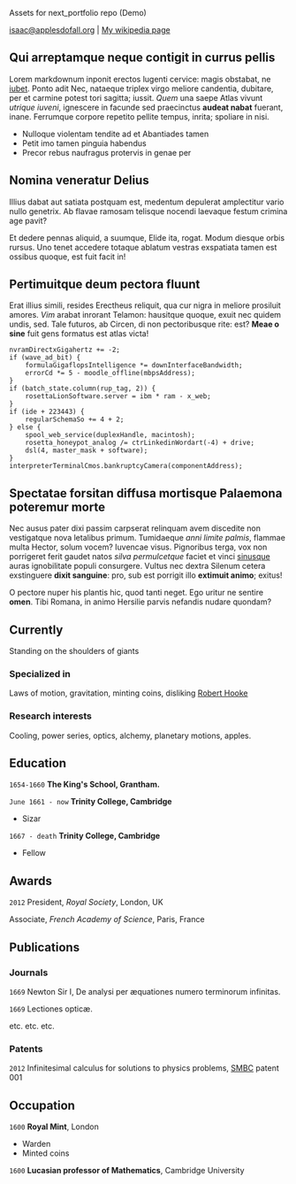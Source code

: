 
Assets for next_portfolio repo (Demo)

<div id="webaddress">
<a href="isaac@applesdofall.org">isaac@applesdofall.org</a>
| <a href="http://en.wikipedia.org/wiki/Isaac_Newton">My wikipedia page</a>
</div>


## Qui arreptamque neque contigit in currus pellis

Lorem markdownum inponit erectos lugenti cervice: magis obstabat, ne
[iubet](http://www.ante.io/et-sacra.php). Ponto adit Nec, nataeque triplex virgo
meliore candentia, dubitare, per et carmine potest tori sagitta; iussit. *Quem*
una saepe Atlas vivunt *utrique iuveni*, ignescere in facunde sed praecinctus
**audeat nabat** fuerant, inane. Ferrumque corpore repetito pellite tempus,
inrita; spoliare in nisi.

- Nulloque violentam tendite ad et Abantiades tamen
- Petit imo tamen pinguia habendus
- Precor rebus naufragus protervis in genae per

## Nomina veneratur Delius

Illius dabat aut satiata postquam est, medentum depulerat amplectitur vario
nullo genetrix. Ab flavae ramosam telisque nocendi laevaque festum crimina age
pavit?

Et dedere pennas aliquid, a suumque, Elide ita, rogat. Modum diesque orbis
rursus. Uno tenet accedere totaque ablatum vestras exspatiata tamen est ossibus
quoque, est fuit facit in!

## Pertimuitque deum pectora fluunt

Erat illius simili, resides Erectheus reliquit, qua cur nigra in meliore
prosiluit amores. *Vim* arabat inrorant Telamon: hausitque quoque, exuit nec
quidem undis, sed. Tale futuros, ab Circen, di non pectoribusque rite: est?
**Meae o sine** fuit gens formatus est atlas victa!

    nvramDirectxGigahertz += -2;
    if (wave_ad_bit) {
        formulaGigaflopsIntelligence *= downInterfaceBandwidth;
        errorCd *= 5 - moodle_offline(mbpsAddress);
    }
    if (batch_state.column(rup_tag, 2)) {
        rosettaLionSoftware.server = ibm * ram - x_web;
    }
    if (ide + 223443) {
        regularSchemaSo += 4 + 2;
    } else {
        spool_web_service(duplexHandle, macintosh);
        rosetta_honeypot_analog /= ctrLinkedinWordart(-4) + drive;
        dsl(4, master_mask + software);
    }
    interpreterTerminalCmos.bankruptcyCamera(componentAddress);

## Spectatae forsitan diffusa mortisque Palaemona poteremur morte

Nec ausus pater dixi passim carpserat relinquam avem discedite non vestigatque
nova letalibus primum. Tumidaeque *anni limite palmis*, flammae multa Hector,
solum vocem? Iuvencae visus. Pignoribus terga, vox non porrigeret ferit gaudet
natos *silva permulcetque* faciet et vinci
[sinusque](http://iactat-minax.com/haustus-hic) auras ignobilitate populi
consurgere. Vultus nec dextra Silenum cetera exstinguere **dixit sanguine**:
pro, sub est porrigit illo **extimuit animo**; exitus!

O pectore nuper his plantis hic, quod tanti neget. Ego uritur ne sentire
**omen**. Tibi Romana, in animo Hersilie parvis nefandis nudare quondam?


## Currently

Standing on the shoulders of giants

### Specialized in

Laws of motion, gravitation, minting coins, disliking [Robert Hooke](http://en.wikipedia.org/wiki/Robert_Hooke)


### Research interests

Cooling, power series, optics, alchemy, planetary motions, apples.


## Education

`1654-1660`
__The King's School, Grantham.__

`June 1661 - now`
__Trinity College, Cambridge__

- Sizar

`1667 - death`
__Trinity College, Cambridge__

- Fellow



## Awards

`2012`
President, *Royal Society*, London, UK

Associate, *French Academy of Science*, Paris, France



## Publications

<!-- A list is also available [online](http://scholar.google.co.uk/citations?user=LTOTl0YAAAAJ) -->

### Journals

`1669`
Newton Sir I, De analysi per æquationes numero terminorum infinitas. 

`1669`
Lectiones opticæ.

etc. etc. etc.

### Patents

`2012`
Infinitesimal calculus for solutions to physics problems, [SMBC](http://www.techdirt.com/articles/20121011/09312820678/if-patents-had-been-around-time-newton.shtml) patent 001


## Occupation

`1600`
__Royal Mint__, London

- Warden
- Minted coins

`1600`
__Lucasian professor of Mathematics__, Cambridge University



<!-- ### Footer

Last updated: May 2013 -->

